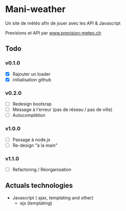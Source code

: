 # Mani-weather

Un site de météo afin de jouer avec les API & Javascript

Previsions et API par www.prevision-meteo.ch

## Todo

### v0.1.0

- [x] Rajouter un loader
- [x] initialisation github

### v0.2.0

- [ ] Redesign bootsrap
- [ ] Message à l'erreur (pas de réseau / pas de ville)
- [ ] Autocomplétion

### v1.0.0

- [ ] Passage à node.js
- [ ] Re-design "à la main"

### v1.1.0

- [ ] Refactoring / Réorganisation


## Actuals technologies

- Javascript ( ajax, templating and other)
   - ejs (templating)